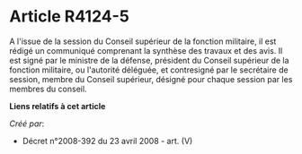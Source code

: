 # Article R4124-5

A l'issue de la session du Conseil supérieur de la fonction militaire, il est rédigé un communiqué comprenant la synthèse des
travaux et des avis. Il est signé par le ministre de la défense, président du Conseil supérieur de la fonction militaire, ou
l'autorité déléguée, et contresigné par le secrétaire de session, membre du Conseil supérieur, désigné pour chaque session
par les membres du conseil.

**Liens relatifs à cet article**

_Créé par_:

  - Décret n°2008-392 du 23 avril 2008 - art. (V)
